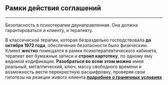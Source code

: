 ## Рамки действия соглашений
---

Безопасность в психотерапии двунаправленная. Она должна гарантироваться и клиенту, и терапевту. 

В классической терапии, которая безраздельно господствовала **до октября 1972 года**, обеспечение безопасности было физическим. Клиент **жестко** помещался в рамки психотерапевтического кабинета, терапевт вел бумажные записи и **строил картотеку**, по одному ему ведомой кодификации. **Разобраться во всем этом можно** имея реальный, металлический, ключ, массу свободного времени и возможность вести перекрестную расшифровку, проверяя свои гипотезы на реакции живого клиента.**[подробнее о граничных условиях](/abstract_security/)**

